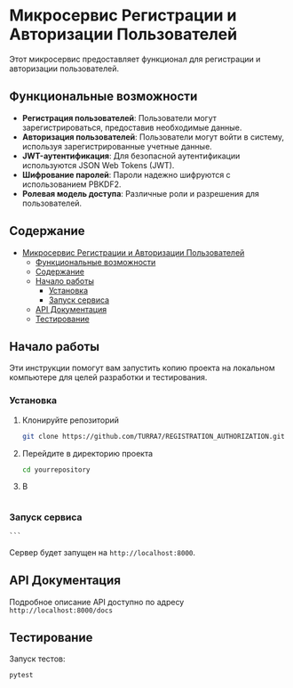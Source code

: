 # Микросервис Регистрации и Авторизации Пользователей

Этот микросервис предоставляет функционал для регистрации и авторизации пользователей.

## Функциональные возможности

- **Регистрация пользователей**: Пользователи могут зарегистрироваться, предоставив необходимые данные.
- **Авторизация пользователей**: Пользователи могут войти в систему, используя зарегистрированные учетные данные.
- **JWT-аутентификация**: Для безопасной аутентификации используются JSON Web Tokens (JWT).
- **Шифрование паролей**: Пароли надежно шифруются с использованием PBKDF2.
- **Ролевая модель доступа**: Различные роли и разрешения для пользователей.

## Содержание

- [Микросервис Регистрации и Авторизации Пользователей](#микросервис-регистрации-и-авторизации-пользователей)
  - [Функциональные возможности](#функциональные-возможности)
  - [Содержание](#содержание)
  - [Начало работы](#начало-работы)
    - [Установка](#установка)
    - [Запуск сервиса](#запуск-сервиса)
  - [API Документация](#api-документация)
  - [Тестирование](#тестирование)

## Начало работы

Эти инструкции помогут вам запустить копию проекта на локальном компьютере для целей разработки и тестирования.


### Установка

1. Клонируйте репозиторий
    ```sh
    git clone https://github.com/TURRA7/REGISTRATION_AUTHORIZATION.git
    ```
2. Перейдите в директорию проекта
    ```sh
    cd yourrepository
    ```
3. В
   ```
   
   ```
    

### Запуск сервиса


    ```

Сервер будет запущен на `http://localhost:8000`.

## API Документация

Подробное описание API доступно по адресу `http://localhost:8000/docs`

## Тестирование

Запуск тестов:
```sh
pytest
```
